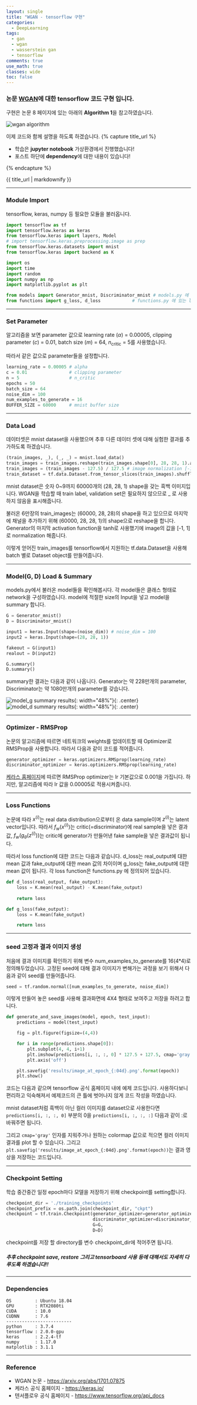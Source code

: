 ```yaml
---
layout: single
title: "WGAN - tensorflow 구현"
categories:
  - DeepLearning
tags:
  - gan
  - wgan
  - wasserstein gan
  - tensorflow
comments: true
use_math: true
classes: wide
toc: false
---
```

### 논문 [WGAN](https://arxiv.org/abs/1701.07875)에 대한 tensorflow 코드 구현 입니다.

구현은 논문 8 페이지에 있는 아래의 **Algorithm 1**을 참고하였습니다.

![wgan algorithm](/assets/images/wgan_algo.PNG)

이제 코드와 함께 설명을 하도록 하겠습니다.
{% capture title_url %}

- 학습은 **jupyter notebook** 가상환경에서 진행했습니다!
- 포스트 하단에 **dependency**에 대한 내용이 있습니다!

{% endcapture %}
<div class="notice--info">{{ title_url | markdownify }}</div>

---
### Module Import
tensorflow, keras, numpy 등 필요한 모듈을 불러옵니다.

```python
import tensorflow as tf
import tensorflow.keras as keras
from tensorflow.keras import layers, Model
# import tensorflow.keras.preprocessing.image as prep 
from tensorflow.keras.datasets import mnist
from tensorflow.keras import backend as K

import os
import time
import random
import numpy as np
import matplotlib.pyplot as plt

from models import Generator_mnist, Discriminator_mnist # models.py 에 있는 model(G, D) load
from functions import g_loss, d_loss            # functions.py 에 있는 loss functions load
```
---
### Set Parameter
알고리즘을 보면 parameter 값으로 learning rate ($\alpha$) = 0.00005, clipping parameter ($c$) = 0.01, batch size ($m$) = 64, $n$<sub>critic</sub> = 5를 사용했습니다.

따라서 같은 값으로 parameter들을 설정합니다.
```python
learning_rate = 0.00005 # alpha
c = 0.01                # clipping parameter
n = 5                   # n_critic
epochs = 50
batch_size = 64
noise_dim = 100
num_examples_to_generate = 16
BUFFER_SIZE = 60000     # mnist buffer size
```
---
### Data Load
데이터셋은 mnist dataset을 사용했으며 추후 다른 데이터 셋에 대해 실험한 결과를 추가하도록 하겠습니다. 

```python
(train_images, _), (_, _) = mnist.load_data()
train_images = train_images.reshape(train_images.shape[0], 28, 28, 1).astype('float32')
train_images = (train_images - 127.5) / 127.5 # image normalization [-1, 1]
train_dataset = tf.data.Dataset.from_tensor_slices(train_images).shuffle(BUFFER_SIZE).batch(batch_size)
```
mnist dataset은 숫자 0~9까지 60000개의 (28, 28, 1) shape을 갖는 흑백 이미지입니다. WGAN을 학습할 때 train label, validation set은 필요하지 않으므로 _ 로 사용하지 않음을 표시해줍니다.

불러온 6만장의 train_images는 (60000, 28, 28)의 shape을 하고 있으므로 마지막에 채널을 추가하기 위해 (60000, 28, 28, 1)의 shape으로 reshape을 합니다.
Generator의 마지막 activation function을 tanh로 사용했기에 image의 값을 [-1, 1]로 normalization 해줍니다. 

이렇게 얻어진 train_images를 tensorflow에서 지원하는 tf.data.Dataset을 사용해 batch 별로 Dataset object를 만들어줍니다.

---
### Model(G, D) Load & Summary
models.py에서 불러온 model들을 확인해봅시다. 각 model들은 클래스 형태로 network을 구성하였습니다. model에 적절한 size의 Input을 넣고 model을 summary 합니다.

```python
G = Generator_mnist()
D = Discriminator_mnist()

input1 = keras.Input(shape=(noise_dim)) # noise_dim = 100
input2 = keras.Input(shape=(28, 28, 1))

fakeout = G(input1)
realout = D(input2)

G.summary()
D.summary()
```
summary한 결과는 다음과 같이 나옵니다. Generator는 약 228만개의 parameter, Discriminator는 약 1080만개의 parameter를 갖습니다. 

![model_g summary results](/assets/images/g_summary.PNG){: width="48%"}{: .center} ![model_d summary results](/assets/images/d_summary.PNG){: width="48%"}{: .center}

---
### Optimizer - RMSProp
논문의 알고리즘에 따르면 네트워크의 weights를 업데이트할 때 Optimizer로 RMSProp을 사용합니다. 따라서 다음과 같이 코드를 적어줍니다. 

```python
generator_optimizer = keras.optimizers.RMSprop(learning_rate)
discriminator_optimizer = keras.optimizers.RMSprop(learning_rate)
```
[케라스 홈페이지](https://keras.io/ko/optimizers/)에 따르면 RMSProp optimizer는 lr 기본값으로 0.001을 가집니다. 하지만, 알고리즘에 따라 lr 값을 0.00005로 적용시켜줍니다.

---
### Loss Functions
논문에 따라 ${x^{(i)}}$는 real data distribution으로부터 온 data sample이며 ${z^{(i)}}$는 latent vector입니다. 따라서 $f_{w}(x^{(i)})$는 critic(=discriminator)에 real sample을 넣은 결과값, $f_{w}(g_{\theta}(z^{(i)}))$는 critic에 generator가 만들어낸 fake sample을 넣은 결과값이 됩니다.

따라서 loss function에 대한 코드는 다음과 같습니다. d_loss는 real_output에 대한 mean 값과 fake_output에 대한 mean 값의 차이이며 g_loss는 fake_output에 대한 mean 값이 됩니다. 각 loss function은 functions.py 에 정의되어 있습니다.

```python
def d_loss(real_output, fake_output):
    loss = K.mean(real_output) - K.mean(fake_output)
    
    return loss

def g_loss(fake_output):
    loss = K.mean(fake_output)

    return loss
```

---
### seed 고정과 결과 이미지 생성
처음에 결과 이미지를 확인하기 위해 변수 num_examples_to_generate를 16(4*4)로 정의해두었습니다. 고정된 seed에 대해 결과 이미지가 변해가는 과정을 보기 위해서 다음과 같이 seed를 만들어줍니다.

```python
seed = tf.random.normal([num_examples_to_generate, noise_dim])
```
이렇게 만들어 놓은 seed를 사용해 결과화면에 4X4 형태로 보여주고 저장을 하려고 합니다.

```python
def generate_and_save_images(model, epoch, test_input):
    predictions = model(test_input)

    fig = plt.figure(figsize=(4,4))

    for i in range(predictions.shape[0]):
        plt.subplot(4, 4, i+1)
        plt.imshow(predictions[i, :, :, 0] * 127.5 + 127.5, cmap='gray')
        plt.axis('off')

    plt.savefig('results/image_at_epoch_{:04d}.png'.format(epoch))
    plt.show()
```
코드는 다음과 같으며 tensorflow 공식 홈페이지 내에 예제 코드입니다. 사용하다보니 편리하고 익숙해져서 예제코드의 큰 틀에 벗어나지 않게 코드 작성을 하였습니다.

mnist dataset처럼 흑백이 아닌 컬러 이미지를 dataset으로 사용한다면 `predictions[i, :, :, 0]` 부분의 0을  `predictions[i, :, :, :]` 다음과 같이 :로 바꿔주면 됩니다.

그리고 `cmap='gray'` 인자를 지워주거나 원하는 colormap 값으로 적으면 컬러 이미지 결과를 plot 할 수 있습니다. 
그리고 `plt.savefig('results/image_at_epoch_{:04d}.png'.format(epoch))`는 결과 영상을 저장하는 코드입니다.

---
### Checkpoint Setting
학습 중간중간 일정 epoch마다 모델을 저장하기 위해 checkpoint를 setting합니다.

```python
checkpoint_dir = './training_checkpoints'
checkpoint_prefix = os.path.join(checkpoint_dir, "ckpt")
checkpoint = tf.train.Checkpoint(generator_optimizer=generator_optimizer,
                                 discriminator_optimizer=discriminator_optimizer,
                                 G=G,
                                 D=D)
```
checkpoint를 저장 할 directory를 변수 checkpoint_dir에 적어주면 됩니다. 

##### 추후 checkpoint save, restore 그리고 tensorboard 사용 등에 대해서도 자세히 다루도록 하겠습니다!!

---
### Dependencies
```
OS         : Ubuntu 18.04
GPU        : RTX2080ti
CUDA       : 10.0
CUDNN      : 7.6
-------------------------
python     : 3.7.4
tensorflow : 2.0.0-gpu
keras      : 2.2.4-tf
numpy      : 1.17.0
matplotlib : 3.1.1
```
---
### Reference
- WGAN 논문 - <https://arxiv.org/abs/1701.07875>
- 케라스 공식 홈페이지 - <https://keras.io/>
- 텐서플로우 공식 홈페이지 - <https://www.tensorflow.org/api_docs>
